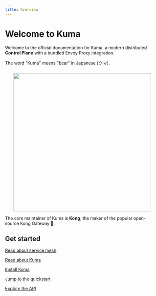 ```yaml
---
title: Overview
---
```


# Welcome to Kuma

Welcome to the official documentation for Kuma, a modern distributed **Control Plane** with a bundled Envoy Proxy integration.

The word "Kuma" means "bear" in Japanese (クマ).

<center>
<img src="/images/diagrams/main-diagram@2x.png" alt="" style="width: 450px; padding-top: 10px"/>
</center>

The core maintainer of Kuma is **Kong**, the maker of the popular open-source Kong Gateway 🦍.

## Get started

[Read about service mesh](/docs/1.1.5/overview/what-is-a-service-mesh/)

[Read about Kuma](/docs/1.1.5/overview/what-is-kuma/)

[Install Kuma](/install/latest/)

[Jump to the quickstart](/docs/1.1.5/quickstart/kubernetes/)

[Explore the API](/docs/1.1.5/documentation/http-api/)